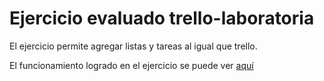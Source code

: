 # Ejercicio evaluado trello-laboratoria

El ejercicio permite agregar listas y tareas al igual que trello.

El funcionamiento logrado en el ejercicio se puede ver [aquí](https://sagicary.github.io/trello-laboratoria/)
